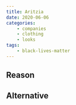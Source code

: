 ```yaml
---
title: Aritzia
date: 2020-06-06
categories:
    - companies
    - clothing
    - looks
tags:
    - black-lives-matter
---
```


## Reason


## Alternative

